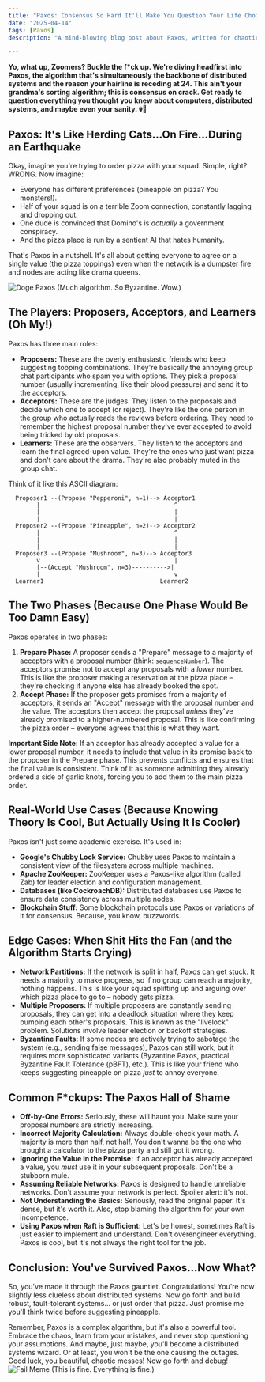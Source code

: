 ```yaml
---
title: "Paxos: Consensus So Hard It'll Make You Question Your Life Choices (and Your Career)"
date: "2025-04-14"
tags: [Paxos]
description: "A mind-blowing blog post about Paxos, written for chaotic Gen Z engineers. Warning: May cause existential dread and sudden urges to rewrite everything in Rust."

---
```


**Yo, what up, Zoomers? Buckle the f\*ck up. We're diving headfirst into Paxos, the algorithm that's simultaneously the backbone of distributed systems and the reason your hairline is receding at 24. This ain't your grandma's sorting algorithm; this is consensus on crack. Get ready to question everything you thought you knew about computers, distributed systems, and maybe even your sanity. 💀🙏**

## Paxos: It's Like Herding Cats…On Fire…During an Earthquake

Okay, imagine you're trying to order pizza with your squad. Simple, right? WRONG. Now imagine:

*   Everyone has different preferences (pineapple on pizza? You monsters!).
*   Half of your squad is on a terrible Zoom connection, constantly lagging and dropping out.
*   One dude is convinced that Domino's is *actually* a government conspiracy.
*   And the pizza place is run by a sentient AI that hates humanity.

That's Paxos in a nutshell. It's all about getting everyone to agree on a single value (the pizza toppings) even when the network is a dumpster fire and nodes are acting like drama queens.

![Doge Paxos](https://i.kym-cdn.com/photos/images/newsfeed/001/407/291/c24.jpg)
(Much algorithm. So Byzantine. Wow.)

## The Players: Proposers, Acceptors, and Learners (Oh My!)

Paxos has three main roles:

*   **Proposers:** These are the overly enthusiastic friends who keep suggesting topping combinations. They're basically the annoying group chat participants who spam you with options. They pick a proposal number (usually incrementing, like their blood pressure) and send it to the acceptors.
*   **Acceptors:** These are the judges. They listen to the proposals and decide which one to accept (or reject). They're like the one person in the group who actually reads the reviews before ordering. They need to remember the highest proposal number they've ever accepted to avoid being tricked by old proposals.
*   **Learners:** These are the observers. They listen to the acceptors and learn the final agreed-upon value. They're the ones who just want pizza and don't care about the drama. They're also probably muted in the group chat.

Think of it like this ASCII diagram:

```
  Proposer1 --(Propose "Pepperoni", n=1)--> Acceptor1
        |                                      ^
        |                                      |
        |                                      |
  Proposer2 --(Propose "Pineapple", n=2)--> Acceptor2
        |                                      ^
        |                                      |
        |                                      |
  Proposer3 --(Propose "Mushroom", n=3)--> Acceptor3
        v                                      |
        |--(Accept "Mushroom", n=3)---------->|
        |                                      v
  Learner1                                 Learner2
```

## The Two Phases (Because One Phase Would Be Too Damn Easy)

Paxos operates in two phases:

1.  **Prepare Phase:** A proposer sends a "Prepare" message to a majority of acceptors with a proposal number (think: `sequenceNumber`). The acceptors promise not to accept any proposals with a *lower* number. This is like the proposer making a reservation at the pizza place – they're checking if anyone else has already booked the spot.
2.  **Accept Phase:** If the proposer gets promises from a majority of acceptors, it sends an "Accept" message with the proposal number and the value. The acceptors then accept the proposal *unless* they've already promised to a higher-numbered proposal. This is like confirming the pizza order – everyone agrees that this is what they want.

**Important Side Note:** If an acceptor has already accepted a value for a lower proposal number, it needs to include that value in its promise back to the proposer in the Prepare phase. This prevents conflicts and ensures that the final value is consistent. Think of it as someone admitting they already ordered a side of garlic knots, forcing you to add them to the main pizza order.

## Real-World Use Cases (Because Knowing Theory Is Cool, But Actually Using It Is Cooler)

Paxos isn't just some academic exercise. It's used in:

*   **Google's Chubby Lock Service:** Chubby uses Paxos to maintain a consistent view of the filesystem across multiple machines.
*   **Apache ZooKeeper:** ZooKeeper uses a Paxos-like algorithm (called Zab) for leader election and configuration management.
*   **Databases (like CockroachDB):** Distributed databases use Paxos to ensure data consistency across multiple nodes.
*   **Blockchain Stuff:** Some blockchain protocols use Paxos or variations of it for consensus. Because, you know, buzzwords.

## Edge Cases: When Shit Hits the Fan (and the Algorithm Starts Crying)

*   **Network Partitions:** If the network is split in half, Paxos can get stuck. It needs a majority to make progress, so if no group can reach a majority, nothing happens. This is like your squad splitting up and arguing over which pizza place to go to – nobody gets pizza.
*   **Multiple Proposers:** If multiple proposers are constantly sending proposals, they can get into a deadlock situation where they keep bumping each other's proposals. This is known as the "livelock" problem. Solutions involve leader election or backoff strategies.
*   **Byzantine Faults:** If some nodes are actively trying to sabotage the system (e.g., sending false messages), Paxos can still work, but it requires more sophisticated variants (Byzantine Paxos, practical Byzantine Fault Tolerance (pBFT), etc.). This is like your friend who keeps suggesting pineapple on pizza *just* to annoy everyone.

## Common F\*ckups: The Paxos Hall of Shame

*   **Off-by-One Errors:** Seriously, these will haunt you. Make sure your proposal numbers are strictly increasing.
*   **Incorrect Majority Calculation:** Always double-check your math. A majority is more than half, not half. You don't wanna be the one who brought a calculator to the pizza party and still got it wrong.
*   **Ignoring the Value in the Promise:** If an acceptor has already accepted a value, you *must* use it in your subsequent proposals. Don't be a stubborn mule.
*   **Assuming Reliable Networks:** Paxos is designed to handle unreliable networks. Don't assume your network is perfect. Spoiler alert: it's not.
*   **Not Understanding the Basics:** Seriously, read the original paper. It's dense, but it's worth it. Also, stop blaming the algorithm for your own incompetence.
*   **Using Paxos when Raft is Sufficient:** Let's be honest, sometimes Raft is just easier to implement and understand. Don't overengineer everything. Paxos is cool, but it's not always the right tool for the job.

## Conclusion: You've Survived Paxos…Now What?

So, you've made it through the Paxos gauntlet. Congratulations! You're now slightly less clueless about distributed systems. Now go forth and build robust, fault-tolerant systems… or just order that pizza. Just promise me you'll think twice before suggesting pineapple.

Remember, Paxos is a complex algorithm, but it's also a powerful tool. Embrace the chaos, learn from your mistakes, and never stop questioning your assumptions. And maybe, just maybe, you'll become a distributed systems wizard. Or at least, you won't be the one causing the outages. Good luck, you beautiful, chaotic messes! Now go forth and debug!
![Fail Meme](https://imgflip.com/s/meme/This-Is-Fine.jpg)
(This is fine. Everything is fine.)
